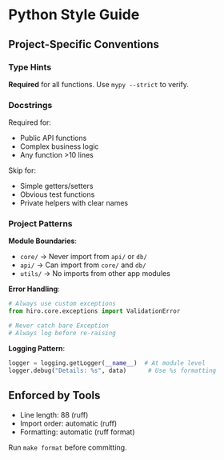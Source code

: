 # Python Style Guide

## Project-Specific Conventions

### Type Hints
**Required** for all functions. Use `mypy --strict` to verify.

### Docstrings
Required for:
- Public API functions
- Complex business logic
- Any function >10 lines

Skip for:
- Simple getters/setters
- Obvious test functions
- Private helpers with clear names

### Project Patterns

**Module Boundaries**:
- `core/` → Never import from `api/` or `db/`
- `api/` → Can import from `core/` and `db/`
- `utils/` → No imports from other app modules

**Error Handling**:
```python
# Always use custom exceptions
from hiro.core.exceptions import ValidationError

# Never catch bare Exception
# Always log before re-raising
```

**Logging Pattern**:
```python
logger = logging.getLogger(__name__)  # At module level
logger.debug("Details: %s", data)      # Use %s formatting
```

## Enforced by Tools
- Line length: 88 (ruff)
- Import order: automatic (ruff)
- Formatting: automatic (ruff format)

Run `make format` before committing.
